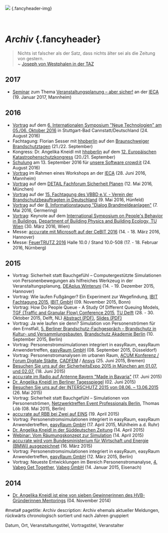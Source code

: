 ![](/img/accurate-bild-3.jpg) {.fancyheader-img}
# *<br />Archiv* {.fancyheader}

> Nichts ist falscher als der Satz, dass nichts älter sei als die Zeitung von gestern.  
~ [Joseph von Westphalen in der TAZ](http://www.taz.de/1/archiv/?dig=2005/02/26/a0311 "Artikel: Die Zeitung von gestern - oder Was einem bleibt von 26.02.2005.")


## 2017

* [Seminar](/news:2016-06-28-vortrag-workshop-siko-mannheim) zum Thema [Veranstaltungsplanung – aber sicher!](http://www.ieca-mannheim.de/seminare/veranstaltungsplanung-aber-sicher-sicherheitskonzepte-fuer-gross-veranstaltungen-auf-grundlage-der-muster-versammlungsstaettenverordnung-mvstaettvo-mit-baustein-digitale-entfluchtungsanalysen/) an der [IECA](http://www.ieca-mannheim.de/) (19. Januar 2017, Mannheim)


## 2016

* [Vortrag](/news:2016-10-05-symposium-neue-technologien) auf dem [6. Internationalen Symposium "Neue Technologien" am 05./06. Oktober 2016](https://www.bka.de/DE/UnsereAufgaben/Ermittlungsunterstuetzung/Technologiefrueherkennung/SymposiumTechnologien/symposiumTechnologien_node.html) in Stuttgart-Bad Cannstatt/Deutschland (24. August 2016)
* Fachtagung: Florian Sesser mit [hhpberlin](https://www.hhpberlin.de/) auf den [Braunschweiger Brand&shy;schutz&shy;tagen](http://www.brandschutztage.info/) (21./22. September)
* Kongress: Dr. Angelika Kneidl mit [hhpberlin](https://www.hhpberlin.de/) auf dem [12. Europäischen Katastrophen&shy;schutz&shy;kongress](http://www.civil-protection.com/) (20./21. September)
* [Schulung](/news:2016-09-13-schulung-crowdit) am 13. September 2016 für [unsere Software crowd:it](unsere-software) (24. August 2016)
* [Vortrag](/news:2016-06-28-vortrag-workshop-siko-mannheim) im Rahmen eines Workshops an der [IECA](http://www.ieca-mannheim.de/seminare/veranstaltungsplanung-aber-sicher-sicherheitskonzepte-und-entfluchtungsanalysen/) (28. Juni 2016, Mannheim)
* [Vortrag](/news:2016-05-12-vortrag-fachforum-sicherheit-planen) auf dem [DETAIL Fachforum Sicherheit Planen](http://www.detail.de/artikel/detail-fachforum-sicherheit-planen-26076/) (12. Mai 2016, München)
* [Vortrag](/news:2016-05-10-vortrag-bei-der-vbbd-fachtagung) auf der [15. Fachtagung des VBBD e.V. - Verein der Brandschutzbeauftragten in Deutschland](http://www.vbbd.de/content/14-fachtagung-h%C3%BCnfeld-2015-1) (9. Mai 2016, Hünfeld)
* [Vortrag](/news:2016-05-07-vortrag-bei-der-informationstagung-dialog-brandmeldeanlagen) auf der [8. Informationstagung "Dialog Brandmeldeanlagen"](http://www.dialog-bma.de/) (7. Mai 2016, Germering)
* [Vortrag](/news:2016-03-30-vortrag-an-der-tu-wien): Keynote auf dem [International Symposium on People's Behavior in Buildings](http://www.annex66.org/?q=News), [Department of Building Physics and Building Ecology, TU Wien](http://www.bpi.tuwien.ac.at/) (30. März 2016, Wien)
* Messe: [accu:rate mit Microsoft auf der CeBIT 2016](/news:2016-02-26-accu-rate-mit-hhpberlin-und-microsoft-auf-der-cebit) (14. - 18. März 2016, Hannover)
* Messe: [FeuerTRUTZ 2016](/news:2016-02-16-besuchen-sie-uns-auf-der-feuertrutz) Halle 10.0 / Stand 10.0-508 (17. - 18. Februar 2016, Nürnberg)


## 2015

* Vortrag: Sicherheit statt Bauchgefühl – Computer&shy;gestützte Simulationen von Personen&shy;bewegungen als hilfreiches Werkzeug in der Veranstaltungs&shy;planung, [DEAplus Winteruni](http://www.deaplus.org/kurse/kurs/winter-uni.html) (14. - 19. Dezember 2015, Hannover)
* Vortrag: Wie laufen Fußgänger? Ein Experiment zur Wegefindung, [IBIT Fachtagung 2015](http://ibit.eu/fachtagung/fachtagung-2015/), [IBIT GmbH](http://ibit.eu/) (09. November 2015, Bonn)
* Vortrag: How Do People Queue - A Study Of Different Queuing Models, [TGF (Traffic and Granular Flow) Conference 2015](http://www.citg.tudelft.nl/en/about-faculty/departments/transport-and-planning/conferences/tgf15/), [TU Delft](http://www.tudelft.nl/) (28. - 30. Oktober 2015, Delft, NL) [Abstract (PDF)](download/tgf15-kneidl-how-do-people-queue-abstract.pdf), [Slides (PDF)](download/tgf15-kneidl-how-do-people-queue-slides.pdf)
* Vortrag: Ja wie laufen sie denn? Simulation von Personenströmen für den Ernstfall, [5. Berliner Brandschutz-Fachgespräch – Brandschutz in Kultur- und Versammlungsbauten](http://brandschutz-akademie-berlin.de/veranstaltung/bbf5/), [Brandschutz Akademie Berlin](http://brandschutz-akademie-berlin.de/) (10. September 2015, Berlin)
* Vortrag: Personenstromsimulationen integriert in easyRaum, easyRaum Anwendertreffen, [easyRaum GmbH](http://easyraum.de/) (08. September 2015, Düsseldorf)
* Vortrag: Personenstromanalysen im urbanen Raum, [ACUM Konferenz / Forum Digitale Städte](http://www.usersmeeting.com/en/programm/s/2/m.html), [CADFEM](http://www.cadfem.de/) / [Ansys](http://www.ansys.com/de_de) (25. Juni 2015, Bremen)
* [Besuchen Sie uns auf der SicherheitsExpo 2015 in München am 01.07. und 02.07.](/news:2015-06-18-besuchen-sie-uns-auf-der-sicherheitsexpo) (18. Juni 2015)
* [accu:rate im Radio auf Antenne Bayern "Made in Bavaria"](/news:2015-06-17-radio-antenne-bayern-made-in-bavaria-mit-accu-rate) (17. Juni 2015)
* [Dr. Angelika Kneidl im Berliner Tagesspiegel](/news:2015-06-02-tagesspiegel-seyfried-kneidl-experimente) (02. Juni 2015)
* [Besuchen Sie uns auf der INTERSCHUTZ 2015 von 08.06. &ndash; 13.06.2015](/news:2015-05-26-besuchen-sie-uns-auf-der-interschutz) (26. Mai 2015)
* Vortrag: Sicherheit statt Bauchgefühl – Simulationen von Personenströmen, [Netzwerktreffen Event Professionals Berlin](https://www.xing.com/events/eventprofessionalstreff-award-innovationen-kostlichkeiten-1550073), Thomas Löb (08. Mai 2015, Berlin)
* [accu:rate auf RBB bei Zwei auf EINS](/news:2015-04-19-radio-rbb-zwei-auf-eins-mit-accu-rate) (19. April 2015)
* Vortrag: Personenstromsimulationen integriert in easyRaum, easyRaum Anwendertreffen, [easyRaum GmbH](http://easyraum.de/) (17. April 2015, Mühlheim a.d. Ruhr)
* [Dr. Angelika Kneidl in der Süddeutschen Zeitung](/news:2015-04-14-sz-artikel-computertechnik-die-leben-rettet) (14. April 2015)
* [Webinar: Vom Räumungs&shy;konzept zur Simulation](/news:2015-04-14-webinar-raeumungskonzept) (14. April 2015)
* [accu:rate wird vom Bundesministerium für Wirtschaft und Energie (BMWi) ausgezeichnet](/news:2015-03-16-preisverleihung-gruenderwettbewerb-ikt) (16. März 2015)
* Vortrag: Personenstromsimulationen integriert in easyRaum, easyRaum Anwendertreffen, [easyRaum GmbH](http://easyraum.de/) (12. März 2015, Berlin)
* Vortrag: Neueste Entwicklungen im Bereich Personenstromanalyse, [4. Vabeg Get Together](http://www.vabeg.com/publikationen/news-stellungnahmen/news/522-4-vabeg-get-together-in-eisenach), [Vabeg GmbH](http://www.vabeg.com/) (14. Januar 2015, Eisenach)


## 2014

* [Dr. Angelika Kneidl ist eine von sieben Gewinnerinnen des HVB-Gründerinnen Mentorings](/news:2014-11-04-hvb-gruenderinnen-mentoring) (04. November 2014)


#meta#
pagetitle: Archiv
description: Archiv ehemals aktueller Meldungen, rückwärts chronologisch sortiert und nach Jahren gruppiert






Datum, Ort, Veranstaltungstitel, Vortragstitel, Veranstalter

